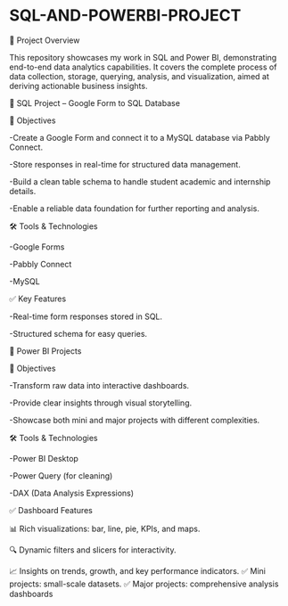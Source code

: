 # SQL-AND-POWERBI-PROJECT

🚀 Project Overview

This repository showcases my work in SQL and Power BI, demonstrating end-to-end data analytics capabilities.
It covers the complete process of data collection, storage, querying, analysis, and visualization, aimed at deriving actionable business insights.

🔹 SQL Project – Google Form to SQL Database

📌 Objectives

-Create a Google Form and connect it to a MySQL database via Pabbly Connect.

-Store responses in real-time for structured data management.

-Build a clean table schema to handle student academic and internship details.

-Enable a reliable data foundation for further reporting and analysis.

🛠 Tools & Technologies

-Google Forms

-Pabbly Connect

-MySQL

✅ Key Features

-Real-time form responses stored in SQL.

-Structured schema for easy queries.



🔹 Power BI Projects

📌 Objectives

-Transform raw data into interactive dashboards.

-Provide clear insights through visual storytelling.

-Showcase both mini and major projects with different complexities.

🛠 Tools & Technologies

-Power BI Desktop

-Power Query (for cleaning)

-DAX (Data Analysis Expressions)

✅ Dashboard Features

📊 Rich visualizations: bar, line, pie, KPIs, and maps.

🔍 Dynamic filters and slicers for interactivity.

📈 Insights on trends, growth, and key performance indicators.
✅ Mini projects: small-scale datasets.
✅ Major projects: comprehensive analysis dashboards

